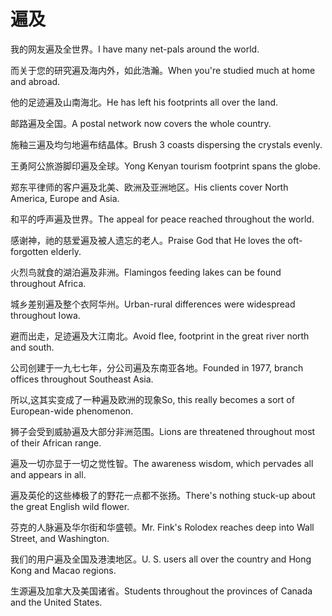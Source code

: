 # 遍及

<p><span class="chinese">我的网友遍及全世界。</span><span class="english">I have many net-pals around the world.</span></p>

<p><span class="chinese">而关于您的研究遍及海内外，如此浩瀚。</span><span class="english">When you're studied much at home and abroad.</span></p>

<p><span class="chinese">他的足迹遍及山南海北。</span><span class="english">He has left his footprints all over the land.</span></p>

<p><span class="chinese">邮路遍及全国。</span><span class="english">A postal network now covers the whole country.</span></p>

<p><span class="chinese">施釉三遍及均匀地遍布结晶体。</span><span class="english">Brush 3 coasts dispersing the crystals evenly.</span></p>

<p><span class="chinese">王勇阿公旅游脚印遍及全球。</span><span class="english">Yong Kenyan tourism footprint spans the globe.</span></p>

<p><span class="chinese">郑东平律师的客户遍及北美、欧洲及亚洲地区。</span><span class="english">His clients cover North America, Europe and Asia.</span></p>

<p><span class="chinese">和平的呼声遍及世界。</span><span class="english">The appeal for peace reached throughout the world.</span></p>

<p><span class="chinese">感谢神，祂的慈爱遍及被人遗忘的老人。</span><span class="english">Praise God that He loves the oft-forgotten elderly.</span></p>

<p><span class="chinese">火烈鸟就食的湖泊遍及非洲。</span><span class="english">Flamingos feeding lakes can be found throughout Africa.</span></p>

<p><span class="chinese">城乡差别遍及整个衣阿华州。</span><span class="english">Urban-rural differences were widespread throughout Iowa.</span></p>

<p><span class="chinese">避而出走，足迹遍及大江南北。</span><span class="english">Avoid flee, footprint in the great river north and south.</span></p>

<p><span class="chinese">公司创建于一九七七年，分公司遍及东南亚各地。</span><span class="english">Founded in 1977, branch offices throughout Southeast Asia.</span></p>

<p><span class="chinese">所以,这其实变成了一种遍及欧洲的现象</span><span class="english">So, this really becomes a sort of European-wide phenomenon.</span></p>

<p><span class="chinese">狮子会受到威胁遍及大部分非洲范围。</span><span class="english">Lions are threatened throughout most of their African range.</span></p>

<p><span class="chinese">遍及一切亦显于一切之觉性智。</span><span class="english">The awareness wisdom, which pervades all and appears in all.</span></p>

<p><span class="chinese">遍及英伦的这些棒极了的野花一点都不张扬。</span><span class="english">There's nothing stuck-up about the great English wild flower.</span></p>

<p><span class="chinese">芬克的人脉遍及华尔街和华盛顿。</span><span class="english">Mr. Fink's Rolodex reaches deep into Wall Street, and Washington.</span></p>

<p><span class="chinese">我们的用户遍及全国及港澳地区。</span><span class="english">U. S. users all over the country and Hong Kong and Macao regions.</span></p>

<p><span class="chinese">生源遍及加拿大及美国诸省。</span><span class="english">Students throughout the provinces of Canada and the United States.</span></p>

